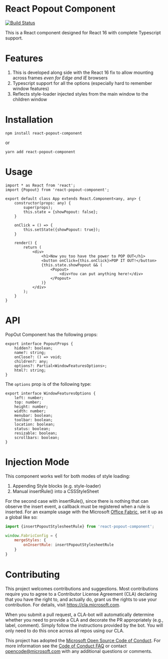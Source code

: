 # React Popout Component

[![Build Status](https://travis-ci.org/Microsoft/react-popout-component.svg?branch=v1.0.0)](https://travis-ci.org/Microsoft/react-popout-component)

This is a React component designed for React 16 with complete Typescript support.

# Features

1. This is developed along side with the React 16 fix to allow mounting across frames *even for Edge and IE* browsers
2. Typescript support for all the options (especially hard to remember window features)
3. Reflects style-loader injected styles from the main window to the children window

# Installation

```
npm install react-popout-component
```

or

```
yarn add react-popout-component
```

# Usage

```
import * as React from 'react';
import {Popout} from 'react-popout-component';

export default class App extends React.Component<any, any> {
    constructor(props: any) {
        super(props);
        this.state = {showPopout: false};
    }

    onClick = () => {
        this.setState({showPopout: true});
    }

    render() {
        return (
            <div>
                <h1>Now you too have the power to POP OUT</h1>
                <button onClick={this.onClick}>POP IT OUT!</button>
                {this.state.showPopout && (
                    <Popout>
                        <div>You can put anything here!</div>
                    </Popout>
                )}
            </div>
        );
    }
}

```

# API

PopOut Component has the following props:

```
export interface PopoutProps {
    hidden?: boolean;
    name?: string;
    onClose?: () => void;
    children?: any;
    options?: Partial<WindowFeaturesOptions>;
    html?: string;
}
```

The `options` prop is of the following type:

```
export interface WindowFeaturesOptions {
    left: number;
    top: number;
    height: number;
    width: number;
    menubar: boolean;
    toolbar: boolean;
    location: boolean;
    status: boolean;
    resizable: boolean;
    scrollbars: boolean;
}
```

# Injection Mode

This component works well for both modes of style loading:
1. Appending Style blocks (e.g. style-loader)
2. Manual insertRule() into a CSSStyleSheet

For the second case with insertRule(), since there is nothing that can observe the insert event, a callback must be registered when a
rule is inserted. For an example usage with the Microsoft [Office Fabric](https://github.com/officedev/office-ui-fabric-react), 
set it up as a global like so:

```javascript
import {insertPopoutStylesheetRule} from 'react-popout-component';

window.FabricConfig = {
    mergeStyles: {
        onInsertRule: insertPopoutStylesheetRule
    }
}
```

# Contributing

This project welcomes contributions and suggestions.  Most contributions require you to agree to a
Contributor License Agreement (CLA) declaring that you have the right to, and actually do, grant us
the rights to use your contribution. For details, visit https://cla.microsoft.com.

When you submit a pull request, a CLA-bot will automatically determine whether you need to provide
a CLA and decorate the PR appropriately (e.g., label, comment). Simply follow the instructions
provided by the bot. You will only need to do this once across all repos using our CLA.

This project has adopted the [Microsoft Open Source Code of Conduct](https://opensource.microsoft.com/codeofconduct/).
For more information see the [Code of Conduct FAQ](https://opensource.microsoft.com/codeofconduct/faq/) or
contact [opencode@microsoft.com](mailto:opencode@microsoft.com) with any additional questions or comments.
